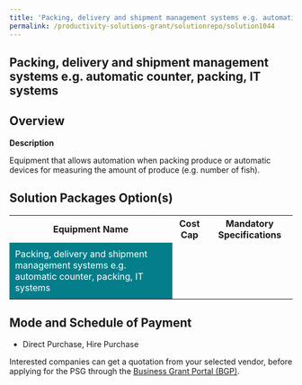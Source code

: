 ```yaml
---
title: 'Packing, delivery and shipment management systems e.g. automatic counter, packing, IT systems'
permalink: /productivity-solutions-grant/solutionrepo/solution1044
---
```


## Packing, delivery and shipment management systems e.g. automatic counter, packing, IT systems

## Overview

**Description**

Equipment that allows automation when packing produce or automatic devices for measuring the amount of produce (e.g. number of fish).

## Solution Packages Option(s)

<table>
<tr>
<th><b>Equipment Name</b></th>
<th><b>Cost Cap</b></th>
<th><b>Mandatory Specifications</b></th>
</tr>
<tr>
<td style='padding: 10px; background-color: #037E8A; color: #FFFFFF;'>Packing, delivery and shipment management systems e.g. automatic counter, packing, IT systems</td>
<td style='padding: 10px;'></td>
<td style='padding: 10px;'></td>
</tr>
</table>

## Mode and Schedule of Payment

 - Direct Purchase, Hire Purchase

Interested companies can get a quotation from your selected vendor, before applying for the PSG through the <a href='https://www.businessgrants.gov.sg/' target='_blank' rel='noopener'>Business Grant Portal (BGP)</a>.

<script src="/jquery/resize-tables.js"></script>
